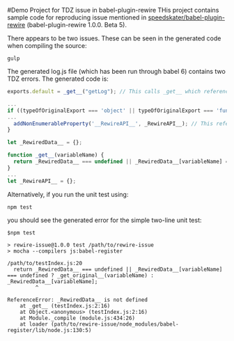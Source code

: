 #Demo Project for TDZ issue in babel-plugin-rewire
THis project contains sample code for reproducing issue mentioned in [speedskater/babel-plugin-rewire](https://github.com/speedskater/babel-plugin-rewire) (babel-plugin-rewire 1.0.0. Beta 5).

There appears to be two issues. These can be seen in the generated code when compiling the source:
```
gulp
```
The generated log.js file (which has been run through babel 6) contains two TDZ errors. The generated code is:

```javascript
exports.default = _get__("getLog"); // This calls _get__ which references _RewiredData which is block-scoped and not yet defined

...
if ((typeOfOriginalExport === 'object' || typeOfOriginalExport === 'function') && Object.isExtensible(getLog)) {
...
  addNonEnumerableProperty('__RewireAPI__', _RewireAPI__); // This references _RewireAPI__ which is block-scoped and not yet defined
}

let _RewiredData__ = {};

function _get__(variableName) {
  return _RewiredData__ === undefined || _RewiredData__[variableName] === undefined ? _get_original__(variableName) : _RewiredData__[variableName];
}
...
let _RewireAPI__ = {};
```

Alternatively, if you run the unit test using:
```
npm test
```
you should see the generated error for the simple two-line unit test:
```
$npm test

> rewire-issue@1.0.0 test /path/to/rewire-issue
> mocha --compilers js:babel-register

/path/to/testIndex.js:20
  return _RewiredData__ === undefined || _RewiredData__[variableName] === undefined ? _get_original__(variableName) : _RewiredData__[variableName];
         ^

ReferenceError: _RewiredData__ is not defined
    at _get__ (testIndex.js:2:16)
    at Object.<anonymous> (testIndex.js:2:16)
    at Module._compile (module.js:434:26)
    at loader (path/to/rewire-issue/node_modules/babel-register/lib/node.js:130:5)
```
